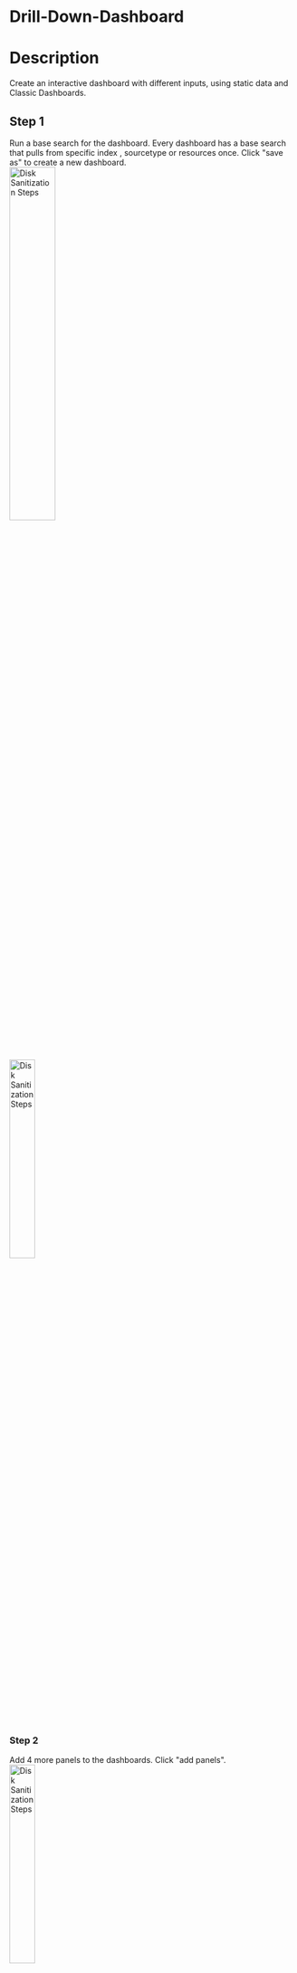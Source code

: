 # Drill-Down-Dashboard

<h1>Description</h1>
Create an interactive dashboard with different inputs, using static data and Classic Dashboards. 


<h2>Step 1</h2>
Run a base search for the dashboard. Every dashboard has a base search that pulls from specific index , sourcetype or resources once. Click "save as" to create a new dashboard. 

<br>
<img src="https://imgur.com/AMj6ZLm.png" height="40%" width="40%" alt="Disk Sanitization Steps"/>
</br>
<br>
<img src="https://imgur.com/aoHTcVb.png" height="30%" width="30%" alt="Disk Sanitization Steps"/>
</br>

<h3>Step 2</h3>
Add 4 more panels to the dashboards. Click "add panels". 
<br>
<img src="https://imgur.com/JegyAWL.png" height="30%" width="30%" alt="Disk Sanitization Steps"/>
</br>

<br>
<img src="https://imgur.com/wLAI8cB.png" height="30%" width="30%" alt="Disk Sanitization Steps"/>
</br>

<h4>Step 3</h4>
Adding the inputs. First we'll add a time inputs, then configure the token. Each inputs must have a token we insert it to a specific panel you want to be interactive. 
<br>
<img src="https://imgur.com/tAZ3JKq.png" height="30%" width="30%" alt="Disk Sanitization Steps"/>
</br><br>
<img src="https://imgur.com/TPG4zrw.png" height="30%" width="30%" alt="Disk Sanitization Steps"/>
</br>

# time input configurations
<br>
<img src="https://imgur.com/t9SrdUY.png" height="30%" width="30%" alt="Disk Sanitization Steps"/>
</br>
<br>
<img src="https://imgur.com/SmaFJUY.png" height="30%" width="30%" alt="Disk Sanitization Steps"/>
</br>
